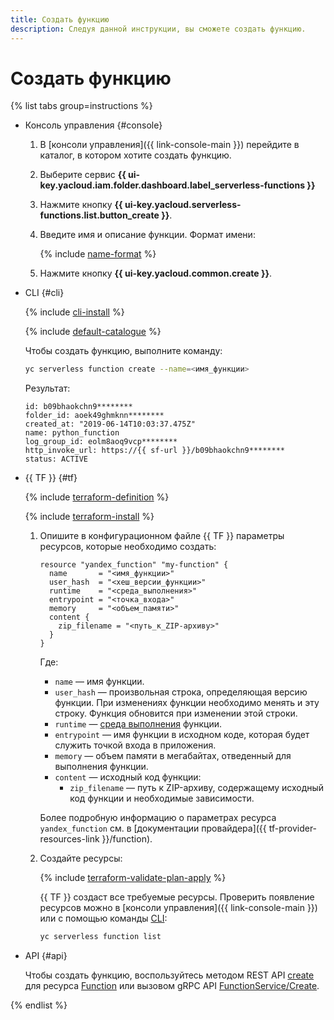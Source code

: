 ```yaml
---
title: Создать функцию
description: Следуя данной инструкции, вы сможете создать функцию.
---
```


# Создать функцию

{% list tabs group=instructions %}

- Консоль управления {#console}

    1. В [консоли управления]({{ link-console-main }}) перейдите в каталог, в котором хотите создать функцию.
    1. Выберите сервис **{{ ui-key.yacloud.iam.folder.dashboard.label_serverless-functions }}**
    1. Нажмите кнопку **{{ ui-key.yacloud.serverless-functions.list.button_create }}**.
    1. Введите имя и описание функции. Формат имени:

        {% include [name-format](../../../_includes/name-format.md) %}

    1. Нажмите кнопку **{{ ui-key.yacloud.common.create }}**.

- CLI {#cli}

    {% include [cli-install](../../../_includes/cli-install.md) %}

    {% include [default-catalogue](../../../_includes/default-catalogue.md) %}

    Чтобы создать функцию, выполните команду:

    ```bash
    yc serverless function create --name=<имя_функции>
    ```

    Результат:

    ```text
    id: b09bhaokchn9********
    folder_id: aoek49ghmknn********
    created_at: "2019-06-14T10:03:37.475Z"
    name: python_function
    log_group_id: eolm8aoq9vcp********
    http_invoke_url: https://{{ sf-url }}/b09bhaokchn9********
    status: ACTIVE
    ```

- {{ TF }} {#tf}

    {% include [terraform-definition](../../../_tutorials/_tutorials_includes/terraform-definition.md) %}

    {% include [terraform-install](../../../_includes/terraform-install.md) %}

    1. Опишите в конфигурационном файле {{ TF }} параметры ресурсов, которые необходимо создать:

        ```hcl
        resource "yandex_function" "my-function" {
          name       = "<имя_функции>"
          user_hash  = "<хеш_версии_функции>"
          runtime    = "<среда_выполнения>"
          entrypoint = "<точка_входа>"
          memory     = "<объем_памяти>"
          content {
            zip_filename = "<путь_к_ZIP-архиву>"
          }
        }
        ```

        Где:

        * `name` — имя функции.
        * `user_hash` — произвольная строка, определяющая версию функции. При изменениях функции необходимо менять и эту строку. Функция обновится при изменении этой строки.
        * `runtime` — [среда выполнения](../../concepts/runtime/index.md) функции.
        * `entrypoint` — имя функции в исходном коде, которая будет служить точкой входа в приложения.
        * `memory` — объем памяти в мегабайтах, отведенный для выполнения функции.
        * `content` — исходный код функции:
            * `zip_filename` — путь к ZIP-архиву, содержащему исходный код функции и необходимые зависимости.

        Более подробную информацию о параметрах ресурса `yandex_function` см. в [документации провайдера]({{ tf-provider-resources-link }}/function).

    1. Создайте ресурсы:

        {% include [terraform-validate-plan-apply](../../../_tutorials/_tutorials_includes/terraform-validate-plan-apply.md) %}

        {{ TF }} создаст все требуемые ресурсы. Проверить появление ресурсов можно в [консоли управления]({{ link-console-main }}) или с помощью команды [CLI](../../../cli/):

        ```bash
        yc serverless function list
        ```

- API {#api}

    Чтобы создать функцию, воспользуйтесь методом REST API [create](../../functions/api-ref/Function/create.md) для ресурса [Function](../../functions/api-ref/Function/index.md) или вызовом gRPC API [FunctionService/Create](../../functions/api-ref/grpc/Function/create.md).


{% endlist %}

